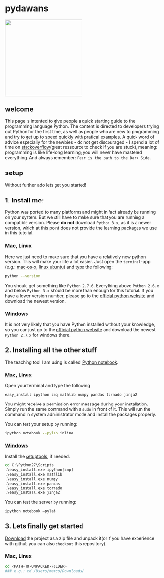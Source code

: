 pydawans
========


<img src="http://octodex.github.com/images/octobiwan.jpg" width="250px;">
<!---
more octocat art: http://octodex.github.com/
-->

## welcome
This page is intented to give people a quick starting guide to the programming language Python. The content is directed to developers trying out Python for the first time, as well as people who are new to programming and try to get up to speed quickly with pratical examples. A quick word of advice especially for the newbies - do not get discouraged - I spend a lot of time on [stackoverflow](http://stackoverflow.com/)(great ressource to check if you are stuck), meaning: programming is like life-long learning; you will never have mastered everything. And always remember: `Fear is the path to the Dark Side`.

## setup
Without further ado lets get you started!

## 1. Install me:
Python was ported to many platforms and might in fact already be running on your system. But we still have to make sure that you are running a compatible version.
Please **do not** download `Python 3.x`, as it is a newer version, which at this point does not provide the learning packages we use in this tutorial.

### Mac, Linux
Here we just need to make sure that you have a relatively new python version. This will make your life a lot easier. Just open the `terminal`-app (e.g.: [mac-os-x](http://en.wikipedia.org/wiki/Terminal_(OS_X)), [linux ubuntu](https://help.ubuntu.com/community/UsingTheTerminal)) and type the following:

```bash
python --version
```

You should get something like `Python 2.7.6`. Everything above `Python 2.6.x` and below `Python 3.x` should be more than enough for this tutorial. If you have a lower version number, please go to the [official python website](http://www.python.org/download/) and download the newest version.

### Windows
 It is not very likely that you have Python installed without your knowledge, so you can just go to the [official python website](http://www.python.org/download/) and download the newest `Python 2.7.x` for windows there. 

## 2. Installing all the other stuff
The teaching tool I am using is called [iPython notebook](http://ipython.org/notebook.html).

### [Mac, Linux](http://ipython.org/ipython-doc/stable/install/install.html#installation-using-easy-install-or-pip)

Open your terminal and type the following
```bash
easy_install ipython zmq mathlib numpy pandas tornado jinja2
```

You might receive a permission error message during your installation. Simply run the same command with a `sudo` in front of it. This will run the command in system administrator mode and install the packages properly.

You can test your setup by running:
```bash
ipython notebook --pylab inline
```

### [Windows](http://ipython.org/ipython-doc/stable/install/install.html#windows)

Install the [setuptools](https://pypi.python.org/pypi/setuptools#windows), if needed.

```bat
cd C:\Python27\Scripts
.\easy_install.exe ipython[zmp]
.\easy_install.exe math­lib
.\easy_install.exe numpy
.\easy_install.exe pandas
.\easy_install.exe tornado
.\easy_install.exe jinja2
```

You can test the server by running:
```bash
ipython note­book –pylab
```

## 3. Lets finally get started

[Download](https://github.com/marcopashkov/pydawans/archive/master.zip) the project as a zip file and unpack it(or if you have experience with github you can also `checkout` this repository).

### Mac, Linux
```bash
cd <PATH-TO-UNPACKED-FOLDER>
### e.g.: cd /Users/marco/Downloads/
```




